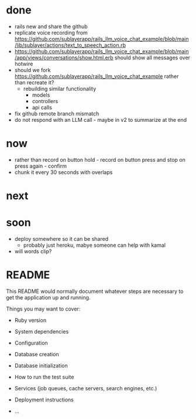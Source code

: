 # done
* rails new and share the github
* replicate voice recording from
https://github.com/sublayerapp/rails_llm_voice_chat_example/blob/main/lib/sublayer/actions/text_to_speech_action.rb
* https://github.com/sublayerapp/rails_llm_voice_chat_example/blob/main/app/views/conversations/show.html.erb should show all messages over hotwire
* should we fork https://github.com/sublayerapp/rails_llm_voice_chat_example rather than recreate it?
  * rebuilding similar functionality
    * models
    * controllers
    * api calls
* fix github remote branch mismatch
* do not respond with an LLM call - maybe in v2 to summarize at the end

# now
* rather than record on button hold - record on button press and stop on press again - confirm
* chunk it every 30 seconds with overlaps

# next


# soon
* deploy somewhere so it can be shared
  * probably just heroku, mabye someone can help with kamal
* will words clip?


# README

This README would normally document whatever steps are necessary to get the
application up and running.

Things you may want to cover:

* Ruby version

* System dependencies

* Configuration

* Database creation

* Database initialization

* How to run the test suite

* Services (job queues, cache servers, search engines, etc.)

* Deployment instructions

* ...
